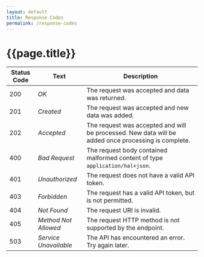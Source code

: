 ```yaml
---
layout: default
title: Response Codes
permalink: /response-codes
---
```


# {{page.title}}

Status Code | Text | Description
----------- | ---- | -----------
200 | *OK* | The request was accepted and data was returned.
201 | *Created* | The request was accepted and new data was added.
202 | *Accepted* | The request was accepted and will be processed. New data will be added once processing is complete.
400 | *Bad Request* | The request body contained malformed content of type `application/hal+json`.
401 | *Unauthorized* | The request does not have a valid API token.
403 | *Forbidden* | The request has a valid API token, but is not permitted.
404 | *Not Found* | The request URI is invalid.
405 | *Method Not Allowed* | The request HTTP method is not supported by the endpoint.
503 | *Service Unavailable* | The API has encountered an error. Try again later.
